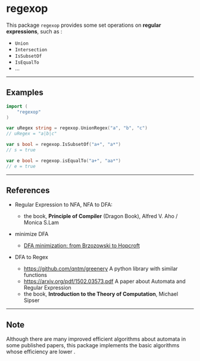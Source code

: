 # regexop

This package `regexop` provides some set operations on **regular expressions**, such as :

-   `Union`
-   `Intersection`
-   `IsSubsetOf`
-   `IsEqualTo`
-   ...



--------------------

## Examples

```go
import (
    "regexop"
)

var uRegex string = regexop.UnionRegex("a", "b", "c")
// uRegex = "a|b|c"

var s bool = regexop.IsSubsetOf("a+", "a*")
// s = true

var e bool = regexop.isEqualTo("a+", "aa*")
// e = true
```





--------------------

## References

- Regular Expression to NFA, NFA to DFA:
    -   the book, **Principle of Compiler** (Dragon Book), Alfred V. Aho / Monica S.Lam

- minimize DFA
    -   [DFA minimization:  from Brzozowski to Hopcroft](https://pdfs.semanticscholar.org/0d70/3ad6fe657bd98cf0bae1d2a883d6e950a212.pdf)


- DFA to Regex
    -   https://github.com/qntm/greenery  A python library with similar functions
    -   https://arxiv.org/pdf/1502.03573.pdf  A paper about Automata and Regular Expression
    -   the book, **Introduction to the Theory of Computation**, Michael Sipser 





----------------

## Note

Although there are many improved efficient algorithms about automata in some published papers, this package implements the basic algorithms whose efficiency are lower . 